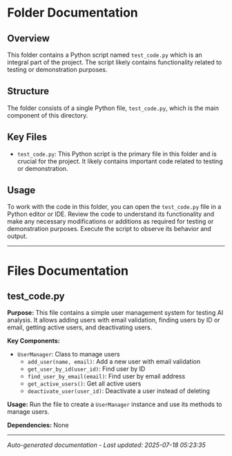 # Folder Documentation

## Overview
This folder contains a Python script named `test_code.py` which is an integral part of the project. The script likely contains functionality related to testing or demonstration purposes.

## Structure
The folder consists of a single Python file, `test_code.py`, which is the main component of this directory.

## Key Files
- `test_code.py`: This Python script is the primary file in this folder and is crucial for the project. It likely contains important code related to testing or demonstration.

## Usage
To work with the code in this folder, you can open the `test_code.py` file in a Python editor or IDE. Review the code to understand its functionality and make any necessary modifications or additions as required for testing or demonstration purposes. Execute the script to observe its behavior and output.

---

# Files Documentation

## test_code.py

**Purpose:** This file contains a simple user management system for testing AI analysis. It allows adding users with email validation, finding users by ID or email, getting active users, and deactivating users.

**Key Components:**
- `UserManager`: Class to manage users
  - `add_user(name, email)`: Add a new user with email validation
  - `get_user_by_id(user_id)`: Find user by ID
  - `find_user_by_email(email)`: Find user by email address
  - `get_active_users()`: Get all active users
  - `deactivate_user(user_id)`: Deactivate a user instead of deleting

**Usage:** Run the file to create a `UserManager` instance and use its methods to manage users.

**Dependencies:** None

---
*Auto-generated documentation - Last updated: 2025-07-18 05:23:35*
